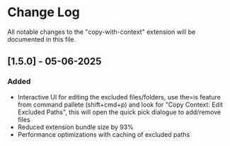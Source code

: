 # Change Log

All notable changes to the "copy-with-context" extension will be documented in this file.

## [1.5.0] - 05-06-2025

### Added
- Interactive UI for editing the excluded files/folders, use the=is feature from command pallete (shift+cmd+p) and look for "Copy Context: Edit Excluded Paths", this will open the quick pick dialogue to add/remove files
- Reduced extension bundle size by 93%
- Performance optimizations with caching of excluded paths
